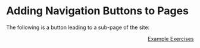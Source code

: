 <h1>Adding Navigation Buttons to Pages</h1>
<p>The following is a button leading to a sub-page of the site:</p>
<a style="float:right;" href="exercises.html" class="btn2">Example Exercises</a>
<p style="clear:both;"></p>

